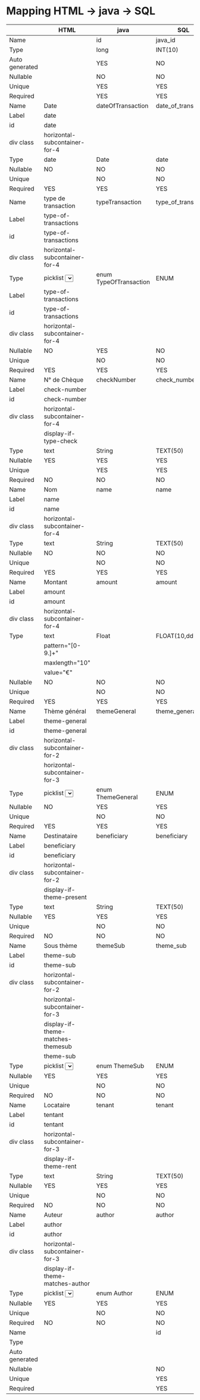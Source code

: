 # Mapping HTML -> java -> SQL
|               |                HTML               |         java          |        SQL          |
|---------------|-----------------------------------|-----------------------|---------------------|
| Name          |                                   |          id           |      java_id        |
| Type          |                                   | long                  | INT(10)             |
| Auto generated|                                   | YES                   | NO                  |
| Nullable      |                                   | NO                    | NO                  |
| Unique        |                                   | YES                   | YES                 |
| Required      |                                   | YES                   | YES                 |
| Name          |               Date                |   dateOfTransaction   | date_of_transaction |
| Label         | date                              |                       |                     |
| id            | date                              |                       |                     |
| div class     | horizontal-subcontainer-for-4     |                       |                     |
| Type          | date                              | Date                  | date                |
| Nullable      | NO                                | NO                    | NO                  |
| Unique        |                                   | NO                    | NO                  |
| Required      | YES                               | YES                   | YES                 |
| Name          |       type de transaction         |    typeTransaction    | type_of_transaction |
| Label         | type-of-transactions              |                       |                     |
| id            | type-of-transactions              |                       |                     |
| div class     | horizontal-subcontainer-for-4     |                       |                     |
| Type          | picklist <select> from <option>   | enum TypeOfTransaction| ENUM                |
| Label         | type-of-transactions              |                       |                     |
| id            | type-of-transactions              |                       |                     |
| div class     | horizontal-subcontainer-for-4     |                       |                     |
| Nullable      | NO                                | YES                   | NO                  |
| Unique        |                                   | NO                    | NO                  |
| Required      | YES                               | YES                   | YES                 |
| Name          |             N° de Chèque          |       checkNumber     |     check_number    |
| Label         | check-number                      |                       |                     |
| id            | check-number                      |                       |                     |
| div class     | horizontal-subcontainer-for-4     |                       |                     | 
|               | display-if-type-check             |                       |                     |
| Type          | text                              | String                | TEXT(50)            |
| Nullable      | YES                               | YES                   | YES                 |
| Unique        |                                   | YES                   | YES                 |
| Required      | NO                                | NO                    | NO                  |
| Name          |                 Nom               |          name         |         name        |
| Label         | name                              |                       |                     |
| id            | name                              |                       |                     |
| div class     | horizontal-subcontainer-for-4     |                       |                     |
| Type          | text                              | String                | TEXT(50)            |
| Nullable      | NO                                | NO                    | NO                  |
| Unique        |                                   | NO                    | NO                  |
| Required      | YES                               | YES                   | YES                 |
| Name          |            Montant                |         amount        |       amount        |
| Label         | amount                            |                       |                     |
| id            | amount                            |                       |                     |
| div class     | horizontal-subcontainer-for-4     |                       |                     |
| Type          | text                              | Float                 | FLOAT(10,dd)        |
|               | pattern="[0-9\.]+"                |                       |                     |
|               | maxlength="10"                    |                       |                     | 
|               | value="€"                         |                       |                     |
| Nullable      | NO                                | NO                    | NO                  |
| Unique        |                                   | NO                    | NO                  |
| Required      | YES                               | YES                   | YES                 |
| Name          |           Thème général           |      themeGeneral     |    theme_general    |
| Label         | theme-general                     |                       |                     |
| id            | theme-general                     |                       |                     |
| div class     | horizontal-subcontainer-for-2     |                       |                     |
|               | horizontal-subcontainer-for-3     |                       |                     |
| Type          | picklist <select> from <option>   | enum ThemeGeneral     | ENUM                |
| Nullable      | NO                                | YES                   | YES                 |
| Unique        |                                   | NO                    | NO                  |
| Required      | YES                               | YES                   | YES                 |
| Name          |            Destinataire           |      beneficiary      |     beneficiary     |
| Label         | beneficiary                       |                       |                     |
| id            | beneficiary                       |                       |                     |
| div class     | horizontal-subcontainer-for-2     |                       |                     |
|               | display-if-theme-present          |                       |                     |
| Type          | text                              | String                | TEXT(50)            |
| Nullable      | YES                               | YES                   | YES                 |
| Unique        |                                   | NO                    | NO                  |
| Required      | NO                                | NO                    | NO                  |
| Name          |             Sous thème            |       themeSub        |      theme_sub      |
| Label         | theme-sub                         |                       |                     |
| id            | theme-sub                         |                       |                     |
| div class     | horizontal-subcontainer-for-2     |                       |                     |
|               | horizontal-subcontainer-for-3     |                       |                     |
|               | display-if-theme-matches-themesub |                       |                     |
|               | theme-sub                         |                       |                     |
| Type          | picklist <select> from <option>   | enum ThemeSub         | ENUM                |
| Nullable      | YES                               | YES                   | YES                 |
| Unique        |                                   | NO                    | NO                  |
| Required      | NO                                | NO                    | NO                  |
| Name          |           Locataire               |        tenant         |        tenant       |
| Label         | tentant                           |                       |                     |
| id            | tentant                           |                       |                     |
| div class     | horizontal-subcontainer-for-3     |                       |                     |
|               | display-if-theme-rent             |                       |                     |
| Type          | text                              | String                | TEXT(50)            |
| Nullable      | YES                               | YES                   | YES                 |
| Unique        |                                   | NO                    | NO                  |
| Required      | NO                                | NO                    | NO                  |
| Name          |               Auteur              |        author         |       author        |
| Label         | author                            |                       |                     |
| id            | author                            |                       |                     |
| div class     | horizontal-subcontainer-for-3     |                       |                     | 
|               | display-if-theme-matches-author   |                       |                     |
| Type          | picklist <select> from <option>   | enum Author           | ENUM                |
| Nullable      | YES                               | YES                   | YES                 |
| Unique        |                                   | NO                    | NO                  |
| Required      | NO                                | NO                    | NO                  |
| Name          |                                   |                       |           id        |
| Type          |                                   |                       |                     |
| Auto generated|                                   |                       |                     |
| Nullable      |                                   |                       | NO                  |
| Unique        |                                   |                       | YES                 |
| Required      |                                   |                       | YES                 |
